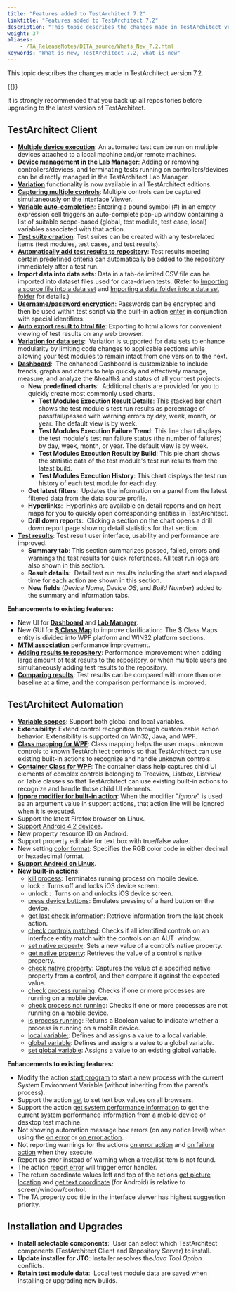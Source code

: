 ```yaml
--- 
title: "Features added to TestArchitect 7.2"
linktitle: "Features added to TestArchitect 7.2"
description: "This topic describes the changes made in TestArchitect version 7.2."
weight: 37
aliases: 
    - /TA_ReleaseNotes/DITA_source/Whats_New_7.2.html
keywords: "What is new, TestArchitect 7.2, what is new"
---
```


This topic describes the changes made in TestArchitect version 7.2.

{{<caution>}}

It is strongly recommended that you back up all repositories before upgrading to the latest version of TestArchitect.

## TestArchitect Client

-   [**Multiple device execution**](/TA_Help/Topics/Test_exec_multiple_device_execution.html): An automated test can be run on multiple devices attached to a local machine and/or remote machines.
-   [**Device management in the Lab Manager**](/TA_Help/Topics/Lab_manager_device.html): Adding or removing controllers/devices, and terminating tests running on controllers/devices can be directly managed in the TestArchitect Lab Manager.
-   [**Variation**](/TA_Administration/Topics/TA_Editions.html) functionality is now available in all TestArchitect editions.
-   [**Capturing multiple controls**](/TA_Help/Topics/Interface_def_Viewer.html): Multiple controls can be captured simultaneously on the Interface Viewer.
-   [**Variable auto-completion**](/TA_Automation/Topics/The_test_language_variables.html): Entering a pound symbol \(\#\) in an empty expression cell triggers an auto-complete pop-up window containing a list of suitable scope-based \(global, test module, test case, local\) variables associated with that action.
-   [**Test suite creation**](/TA_Help/Topics/Test_suite.html): Test suites can be created with any test-related items \(test modules, test cases, and test results\).
-   [**Automatically add test results to repository**](/TA_Help/Topics/Test_result_storing_automatically.html): Test results meeting certain predefined criteria can automatically be added to the repository immediately after a test run.
-   **Import data into data sets**: Data in a tab-delimited CSV file can be imported into dataset files used for data-driven tests. \(Refer to [Importing a source file into a data set](/TA_Help/Topics/Projects_and_tests_dataset_importing.html) and [Importing a data folder into a data set folder](/TA_Help/Topics/Projects_and_tests_dataset_importing_data_folder.html) for details.\)
-   [**Username/password encryption**](/TA_Administration/Topics/Manage_password.html): Passwords can be encrypted and then be used within test script via the built-in action [enter](/TA_Automation/Topics/bia_enter.html) in conjunction with special identifiers.
-   [**Auto export result to html file**](/TA_Help/Topics/Test_result_export_HTML.html): Exporting to html allows for convenient viewing of test results on any web browser.
-   [**Variation for data sets**](/TA_Help/Topics/Variations.html):  Variation is supported for data sets to enhance modularity by limiting code changes to applicable sections while allowing your test modules to remain intact from one version to the next.
-   [**Dashboard**](/TA_Help/Topics/Dashboard_intro.html):  The enhanced Dashboard is customizable to include trends, graphs and charts to help quickly and effectively manage, measure, and analyze the &health& and status of all your test projects.
    -   **New predefined charts**:  Additional charts are provided for you to quickly create most commonly used charts.
        -   **Test Modules Execution Result Details**: This stacked bar chart shows the test module's test run results as percentage of pass/fail/passed with warning errors by day, week, month, or year. The default view is by week.
        -   **Test Modules Execution Failure Trend**: This line chart displays the test module's test run failure status \(the number of failures\) by day, week, month, or year. The default view is by week.
        -   **Test Modules Execution Result by Build**: This pie chart shows the statistic data of the test module's test run results from the latest build.
        -   **Test Modules Execution History**: This chart displays the test run history of each test module for each day.
    -   **Get latest filters**:  Updates the information on a panel from the latest filtered data from the data source profile.
    -   **Hyperlinks**:  Hyperlinks are available on detail reports and on heat maps for you to quickly open corresponding entities in TestArchitect.
    -   **Drill down reports**:  Clicking a section on the chart opens a drill down report page showing detail statistics for that section.
-   [**Test results**](/TA_Help/Topics/Test_result.html): Test result user interface, usability and performance are improved.
    -   **Summary tab**: This section summarizes passed, failed, errors and warnings the test results for quick references. All test run logs are also shown in this section.
    -   **Result details:**  Detail test run results including the start and elapsed time for each action are shown in this section.
    -   **New fields** \(*Device Name*, *Device OS*, and *Build Number*\) added to the summary and information tabs.

**Enhancements to existing features:**

-   New UI for [**Dashboard**](/TA_Help/Topics/Dashboard_intro.html) and [**Lab Manager**](/TA_Help/Topics/Lab_manager.html).
-   New GUI for [**$ Class Map**](/TA_Help/Topics/Interface_def_Viewer_class_mapping.html) to improve clarification:  The $ Class Maps entity is divided into WPF platform and WIN32 platform sections.
-   [**MTM association**](/TA_Help/Topics/ug_MTM_associate.html) performance improvement.
-   [**Adding results to repository**](/TA_Help/Topics/Test_result_storing.html): Performance improvement when adding large amount of test results to the repository, or when multiple users are simultaneously adding test results to the repository.
-   [**Comparing results**](/TA_Help/Topics/Test_result_baselining.html): Test results can be compared with more than one baseline at a time, and the comparison performance is improved.

## TestArchitect Automation

-   [**Variable scopes**](/TA_Automation/Topics/The_test_language_variables.html): Support both global and local variables.
-   **Extensibility**: Extend control recognition through customizable action behavior. Extensibility is supported on Win32, Java, and WPF.
-   [**Class mapping for WPF**](/TA_Help/Topics/Class_mapping.html): Class mapping helps the user maps unknown controls to known TestArchitect controls so that TestArchitect can use existing built-in actions to recognize and handle unknown controls.
-   [**Container Class for WPF**](/TA_Help/Topics/Interface_def_container_class.html): The container class help captures child UI elements of complex controls belonging to Treeview, Listbox, Listview, or Table classes so that TestArchitect can use existing built-in actions to recognize and handle those child UI elements.
-   [**Ignore modifier for built-in action**](/TA_Automation/Topics/Ignoring_action.html): When the modifier "*ignore*" is used as an argument value in support actions, that action line will be ignored when it is executed.
-   Support the latest Firefox browser on Linux.
-   [Support Android 4.2 devices](/Android/Topics/Android_Automation_begin.html).
-   New property resource ID on Android.
-   Support property editable for text box with true/false value.
-   New setting [color format](/TA_Automation/Topics/bis_color_format.html): Specifies the RGB color code in either decimal or hexadecimal format.
-   [**Support Android on Linux**](/Android/Topics/Android_Automation_begin.html).
-   **New built-in actions**:
    -   [kill process](/TA_Automation/Topics/bia_kill_process.html): Terminates running process on mobile device.
    -   lock :  Turns off and locks iOS device screen.
    -   unlock :  Turns on and unlocks iOS device screen.
    -   [press device buttons](/TA_Automation/Topics/bia_press_device_buttons.html): Emulates pressing of a hard button on the device.
    -   [get last check information](/TA_Automation/Topics/bia_get_last_check_information.html): Retrieve information from the last check action.
    -   [check controls matched](/TA_Automation/Topics/bia_check_controls_matched.html): Checks if all identified controls on an interface entity match with the controls on an AUT  window.
    -   [set native property](/TA_Automation/Topics/bia_set_native_property.html): Sets a new value of a control’s native property.
    -   [get native property](/TA_Automation/Topics/bia_get_native_property.html): Retrieves the value of a control's native property.
    -   [check native property](/TA_Automation/Topics/bia_check_native_property.html): Captures the value of a specified native property from a control, and then compare it against the expected value.
    -   [check process running](/TA_Automation/Topics/bia_check_process_running.html): Checks if one or more processes are running on a mobile device.
    -   [check process not running](/TA_Automation/Topics/bia_check_process_not_running.html): Checks if one or more processes are not running on a mobile device.
    -   [is process running](/TA_Automation/Topics/bia_is_process_running.html): Returns a Boolean value to indicate whether a process is running on a mobile device.
    -   [local variable:](/TA_Automation/Topics/bia_local_variable.html): Defines and assigns a value to a local variable.
    -   [global variable](/TA_Automation/Topics/bia_global_variable.html): Defines and assigns a value to a global variable.
    -   [set global variable](/TA_Automation/Topics/bia_set_global_variable.html): Assigns a value to an existing global variable.

**Enhancements to existing features:**

-   Modify the action [start program](/TA_Automation/Topics/bia_start_program.html) to start a new process with the current System Environment Variable \(without inheriting from the parent’s process\).
-   Support the action [set](/TA_Automation/Topics/bia_set.html) to set text box values on all browsers.
-   Support the action [get system performance information](/TA_Automation/Topics/bia_get_system_performance_information.html) to get the current system performance information from a mobile device or desktop test machine.
-   Not showing automation message box errors \(on any notice level\) when using the [on error](/TA_Automation/Topics/bia_on_error.html) or [on error action](/TA_Automation/Topics/bia_on_error_action.html).
-   Not reporting warnings for the actions [on error action](/TA_Automation/Topics/bia_on_error_action.html) and [on failure action](/TA_Automation/Topics/bia_on_failure_action.html) when they execute.
-   Report as error instead of warning when a tree/list item is not found.
-   The action [report error](/TA_Automation/Topics/bia_report_error.html) will trigger error handler.
-   The return coordinate values left and top of the actions [get picture location](/TA_Automation/Topics/bia_get_picture_location.html) and [get text coordinate](/TA_Automation/Topics/bia_get_text_coordinates.html) \(for Android\) is relative to screen/window/control.
-   The TA property doc title in the interface viewer has highest suggestion priority.

## Installation and Upgrades

-   **Install selectable components**:  User can select which TestArchitect components \(TestArchitect Client and Repository Server\) to install.
-   **Update installer for JTO**: Installer resolves the*Java Tool Option* conflicts.
-   **Retain test module data**:  Local test module data are saved when installing or upgrading new builds.




